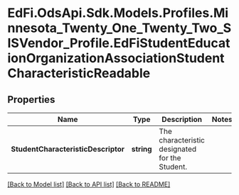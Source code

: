 # EdFi.OdsApi.Sdk.Models.Profiles.Minnesota_Twenty_One_Twenty_Two_SISVendor_Profile.EdFiStudentEducationOrganizationAssociationStudentCharacteristicReadable
## Properties

Name | Type | Description | Notes
------------ | ------------- | ------------- | -------------
**StudentCharacteristicDescriptor** | **string** | The characteristic designated for the Student. | 

[[Back to Model list]](../README.md#documentation-for-models) [[Back to API list]](../README.md#documentation-for-api-endpoints) [[Back to README]](../README.md)

